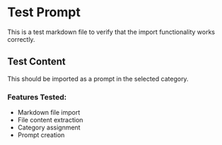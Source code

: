 # Test Prompt

This is a test markdown file to verify that the import functionality works correctly.

## Test Content

This should be imported as a prompt in the selected category.

### Features Tested:
- Markdown file import
- File content extraction
- Category assignment
- Prompt creation